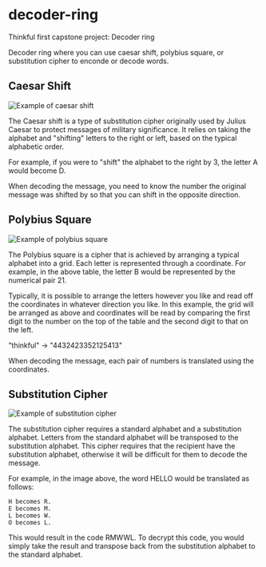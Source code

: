 # decoder-ring
Thinkful first capstone project: Decoder ring

Decoder ring where you can use caesar shift, polybius square, or substitution cipher to enconde or decode words. 

## Caesar Shift

![Example of caesar shift](https://github.com/matthewpicot/decoder-ring/assets/125609610/12afd48a-e6a2-45d8-a003-bfdf6ef2745c)


The Caesar shift is a type of substitution cipher originally used by Julius Caesar to protect messages of military significance. It relies on taking the alphabet and "shifting" letters to the right or left, based on the typical alphabetic order.

For example, if you were to "shift" the alphabet to the right by 3, the letter A would become D.

When decoding the message, you need to know the number the original message was shifted by so that you can shift in the opposite direction.

## Polybius Square

![Example of polybius square](https://github.com/matthewpicot/decoder-ring/assets/125609610/13a18fe4-371f-4f91-8240-8c3ec37ba8f5)


The Polybius square is a cipher that is achieved by arranging a typical alphabet into a grid. Each letter is represented through a coordinate. For example, in the above table, the letter B would be represented by the numerical pair 21.

Typically, it is possible to arrange the letters however you like and read off the coordinates in whatever direction you like. In this example, the grid will be arranged as above and coordinates will be read by comparing the first digit to the number on the top of the table and the second digit to that on the left.

"thinkful" -> "4432423352125413"

When decoding the message, each pair of numbers is translated using the coordinates.

## Substitution Cipher

![Example of substitution cipher](https://github.com/matthewpicot/decoder-ring/assets/125609610/80dc5dd7-992b-46ce-a7c0-7c9920053d08)


The substitution cipher requires a standard alphabet and a substitution alphabet. Letters from the standard alphabet will be transposed to the substitution alphabet. This cipher requires that the recipient have the substitution alphabet, otherwise it will be difficult for them to decode the message.

For example, in the image above, the word HELLO would be translated as follows:

    H becomes R.
    E becomes M.
    L becomes W.
    O becomes L.

This would result in the code RMWWL. To decrypt this code, you would simply take the result and transpose back from the substitution alphabet to the standard alphabet.
